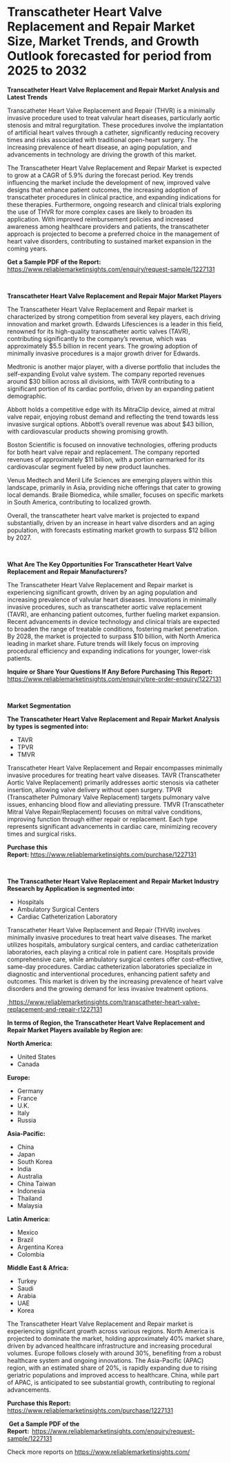 <p><h1>Transcatheter Heart Valve Replacement and Repair Market Size, Market Trends, and Growth Outlook forecasted for period from 2025 to 2032</h1></p><p><strong>Transcatheter Heart Valve Replacement and Repair Market Analysis and Latest Trends</strong></p>
<p><p>Transcatheter Heart Valve Replacement and Repair (THVR) is a minimally invasive procedure used to treat valvular heart diseases, particularly aortic stenosis and mitral regurgitation. These procedures involve the implantation of artificial heart valves through a catheter, significantly reducing recovery times and risks associated with traditional open-heart surgery. The increasing prevalence of heart disease, an aging population, and advancements in technology are driving the growth of this market.</p><p>The Transcatheter Heart Valve Replacement and Repair Market is expected to grow at a CAGR of 5.9% during the forecast period. Key trends influencing the market include the development of new, improved valve designs that enhance patient outcomes, the increasing adoption of transcatheter procedures in clinical practice, and expanding indications for these therapies. Furthermore, ongoing research and clinical trials exploring the use of THVR for more complex cases are likely to broaden its application. With improved reimbursement policies and increased awareness among healthcare providers and patients, the transcatheter approach is projected to become a preferred choice in the management of heart valve disorders, contributing to sustained market expansion in the coming years.</p></p>
<p><strong>Get a Sample PDF of the Report:&nbsp;</strong> <a href="https://www.reliablemarketinsights.com/enquiry/request-sample/1227131?utm_campaign=2868&utm_medium=2&utm_source=Github&utm_content=ia&utm_term=08032025&utm_id=transcatheter-heart-valve-replacement-and-repair">https://www.reliablemarketinsights.com/enquiry/request-sample/1227131</a></p>
<p>&nbsp;</p>
<p><strong>Transcatheter Heart Valve Replacement and Repair Major Market Players</strong></p>
<p><p>The Transcatheter Heart Valve Replacement and Repair market is characterized by strong competition from several key players, each driving innovation and market growth. Edwards Lifesciences is a leader in this field, renowned for its high-quality transcatheter aortic valves (TAVR), contributing significantly to the company’s revenue, which was approximately $5.5 billion in recent years. The growing adoption of minimally invasive procedures is a major growth driver for Edwards.</p><p>Medtronic is another major player, with a diverse portfolio that includes the self-expanding Evolut valve system. The company reported revenues around $30 billion across all divisions, with TAVR contributing to a significant portion of its cardiac portfolio, driven by an expanding patient demographic.</p><p>Abbott holds a competitive edge with its MitraClip device, aimed at mitral valve repair, enjoying robust demand and reflecting the trend towards less invasive surgical options. Abbott’s overall revenue was about $43 billion, with cardiovascular products showing promising growth.</p><p>Boston Scientific is focused on innovative technologies, offering products for both heart valve repair and replacement. The company reported revenues of approximately $11 billion, with a portion earmarked for its cardiovascular segment fueled by new product launches.</p><p>Venus Medtech and Meril Life Sciences are emerging players within this landscape, primarily in Asia, providing niche offerings that cater to growing local demands. Braile Biomedica, while smaller, focuses on specific markets in South America, contributing to localized growth.</p><p>Overall, the transcatheter heart valve market is projected to expand substantially, driven by an increase in heart valve disorders and an aging population, with forecasts estimating market growth to surpass $12 billion by 2027.</p></p>
<p>&nbsp;</p>
<p><strong>What Are The Key Opportunities For Transcatheter Heart Valve Replacement and Repair Manufacturers?</strong></p>
<p><p>The Transcatheter Heart Valve Replacement and Repair market is experiencing significant growth, driven by an aging population and increasing prevalence of valvular heart diseases. Innovations in minimally invasive procedures, such as transcatheter aortic valve replacement (TAVR), are enhancing patient outcomes, further fueling market expansion. Recent advancements in device technology and clinical trials are expected to broaden the range of treatable conditions, fostering market penetration. By 2028, the market is projected to surpass $10 billion, with North America leading in market share. Future trends will likely focus on improving procedural efficiency and expanding indications for younger, lower-risk patients.</p></p>
<p><strong>Inquire or Share Your Questions If Any Before Purchasing This Report:</strong> <a href="https://www.reliablemarketinsights.com/enquiry/pre-order-enquiry/1227131?utm_campaign=2868&utm_medium=2&utm_source=Github&utm_content=ia&utm_term=08032025&utm_id=transcatheter-heart-valve-replacement-and-repair">https://www.reliablemarketinsights.com/enquiry/pre-order-enquiry/1227131</a></p>
<p>&nbsp;</p>
<p><strong>Market Segmentation</strong></p>
<p><strong>The Transcatheter Heart Valve Replacement and Repair Market Analysis by types is segmented into:</strong></p>
<p><ul><li>TAVR</li><li>TPVR</li><li>TMVR</li></ul></p>
<p><p>Transcatheter Heart Valve Replacement and Repair encompasses minimally invasive procedures for treating heart valve diseases. TAVR (Transcatheter Aortic Valve Replacement) primarily addresses aortic stenosis via catheter insertion, allowing valve delivery without open surgery. TPVR (Transcatheter Pulmonary Valve Replacement) targets pulmonary valve issues, enhancing blood flow and alleviating pressure. TMVR (Transcatheter Mitral Valve Repair/Replacement) focuses on mitral valve conditions, improving function through either repair or replacement. Each type represents significant advancements in cardiac care, minimizing recovery times and surgical risks.</p></p>
<p><strong>Purchase this Report:&nbsp;</strong><a href="https://www.reliablemarketinsights.com/purchase/1227131?utm_campaign=2868&utm_medium=2&utm_source=Github&utm_content=ia&utm_term=08032025&utm_id=transcatheter-heart-valve-replacement-and-repair">https://www.reliablemarketinsights.com/purchase/1227131</a></p>
<p>&nbsp;</p>
<p><strong>The Transcatheter Heart Valve Replacement and Repair Market Industry Research by Application is segmented into:</strong></p>
<p><ul><li>Hospitals</li><li>Ambulatory Surgical Centers</li><li>Cardiac Catheterization Laboratory</li></ul></p>
<p><p>Transcatheter Heart Valve Replacement and Repair (THVR) involves minimally invasive procedures to treat heart valve diseases. The market utilizes hospitals, ambulatory surgical centers, and cardiac catheterization laboratories, each playing a critical role in patient care. Hospitals provide comprehensive care, while ambulatory surgical centers offer cost-effective, same-day procedures. Cardiac catheterization laboratories specialize in diagnostic and interventional procedures, enhancing patient safety and outcomes. This market is driven by the increasing prevalence of heart valve disorders and the growing demand for less invasive treatment options.</p></p>
<p><a href="https://www.reliablemarketinsights.com/transcatheter-heart-valve-replacement-and-repair-r1227131?utm_campaign=2868&utm_medium=2&utm_source=Github&utm_content=ia&utm_term=08032025&utm_id=transcatheter-heart-valve-replacement-and-repair">&nbsp;https://www.reliablemarketinsights.com/transcatheter-heart-valve-replacement-and-repair-r1227131</a></p>
<p><strong>In terms of Region, the Transcatheter Heart Valve Replacement and Repair Market Players available by Region are:</strong></p>
<p>
    <p> <strong> North America: </strong>
        <ul>
            <li>United States</li>
            <li>Canada</li>
        </ul>
        </p> 
    <p> <strong> Europe: </strong>
        <ul>
            <li>Germany</li>
            <li>France</li>
            <li>U.K.</li>
            <li>Italy</li>
            <li>Russia</li>
        </ul>
        </p> 
    <p> <strong> Asia-Pacific: </strong>
        <ul>
            <li>China</li>
            <li>Japan</li>
            <li>South Korea</li>
            <li>India</li>
            <li>Australia</li>
            <li>China Taiwan</li>
            <li>Indonesia</li>
            <li>Thailand</li>
            <li>Malaysia</li>
        </ul>
        </p> 
    <p> <strong> Latin America: </strong>
        <ul>
            <li>Mexico</li>
            <li>Brazil</li>
            <li>Argentina Korea</li>
            <li>Colombia</li>
        </ul>
        </p> 
    <p> <strong> Middle East & Africa: </strong>
        <ul>
            <li>Turkey</li>
            <li>Saudi</li>
            <li>Arabia</li>
            <li>UAE</li>
            <li>Korea</li>
        </ul>
    </p>
    </p>
<p><p>The Transcatheter Heart Valve Replacement and Repair market is experiencing significant growth across various regions. North America is projected to dominate the market, holding approximately 40% market share, driven by advanced healthcare infrastructure and increasing procedural volumes. Europe follows closely with around 30%, benefiting from a robust healthcare system and ongoing innovations. The Asia-Pacific (APAC) region, with an estimated share of 20%, is rapidly expanding due to rising geriatric populations and improved access to healthcare. China, while part of APAC, is anticipated to see substantial growth, contributing to regional advancements.</p></p>
<p><strong>Purchase this Report: </strong><a href="https://www.reliablemarketinsights.com/purchase/1227131?utm_campaign=2868&utm_medium=2&utm_source=Github&utm_content=ia&utm_term=08032025&utm_id=transcatheter-heart-valve-replacement-and-repair">https://www.reliablemarketinsights.com/purchase/1227131</a></p>
<p>&nbsp;<strong>Get a Sample PDF of the Report:&nbsp;&nbsp;</strong><a href="https://www.reliablemarketinsights.com/enquiry/request-sample/1227131?utm_campaign=2868&utm_medium=2&utm_source=Github&utm_content=ia&utm_term=08032025&utm_id=transcatheter-heart-valve-replacement-and-repair">https://www.reliablemarketinsights.com/enquiry/request-sample/1227131</a></p>
<p><strong></strong></p>
<p>Check more reports on <a href="https://www.reliablemarketinsights.com/?utm_campaign=2868&utm_medium=2&utm_source=Github&utm_content=ia&utm_term=08032025&utm_id=transcatheter-heart-valve-replacement-and-repair">https://www.reliablemarketinsights.com/</a></p>